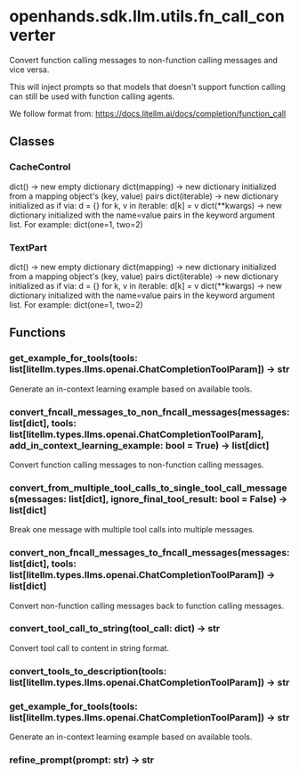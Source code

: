 # openhands.sdk.llm.utils.fn_call_converter

Convert function calling messages to non-function calling messages and vice versa.

This will inject prompts so that models that doesn't support function calling
can still be used with function calling agents.

We follow format from: https://docs.litellm.ai/docs/completion/function_call

## Classes

### CacheControl

dict() -> new empty dictionary
dict(mapping) -> new dictionary initialized from a mapping object's
    (key, value) pairs
dict(iterable) -> new dictionary initialized as if via:
    d = {}
    for k, v in iterable:
        d[k] = v
dict(**kwargs) -> new dictionary initialized with the name=value pairs
    in the keyword argument list.  For example:  dict(one=1, two=2)

### TextPart

dict() -> new empty dictionary
dict(mapping) -> new dictionary initialized from a mapping object's
    (key, value) pairs
dict(iterable) -> new dictionary initialized as if via:
    d = {}
    for k, v in iterable:
        d[k] = v
dict(**kwargs) -> new dictionary initialized with the name=value pairs
    in the keyword argument list.  For example:  dict(one=1, two=2)

## Functions

### get_example_for_tools(tools: list[litellm.types.llms.openai.ChatCompletionToolParam]) -> str

Generate an in-context learning example based on available tools.

### convert_fncall_messages_to_non_fncall_messages(messages: list[dict], tools: list[litellm.types.llms.openai.ChatCompletionToolParam], add_in_context_learning_example: bool = True) -> list[dict]

Convert function calling messages to non-function calling messages.

### convert_from_multiple_tool_calls_to_single_tool_call_messages(messages: list[dict], ignore_final_tool_result: bool = False) -> list[dict]

Break one message with multiple tool calls into multiple messages.

### convert_non_fncall_messages_to_fncall_messages(messages: list[dict], tools: list[litellm.types.llms.openai.ChatCompletionToolParam]) -> list[dict]

Convert non-function calling messages back to function calling messages.

### convert_tool_call_to_string(tool_call: dict) -> str

Convert tool call to content in string format.

### convert_tools_to_description(tools: list[litellm.types.llms.openai.ChatCompletionToolParam]) -> str

### get_example_for_tools(tools: list[litellm.types.llms.openai.ChatCompletionToolParam]) -> str

Generate an in-context learning example based on available tools.

### refine_prompt(prompt: str) -> str

